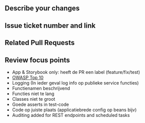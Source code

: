 ## Describe your changes

## Issue ticket number and link

## Related Pull Requests

## Review focus points
- App & Storybook only: heeft de PR een label (feature/fix/test)
- [OWASP Top 10](https://owasp.org/www-project-top-ten/)
- Logging (In ieder geval log info op publieke service functies)
- Functienamen beschrijvend
- Functies niet te lang
- Classes niet te groot
- Goede asserts in test-code
- Code op juiste plaats (applicatiebrede config op beans bijv)
- Auditing added for REST endpoints and scheduled tasks
